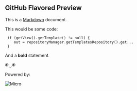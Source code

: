 ## GitHub Flavored Preview

This is a [Markdown](http://daringfireball.net/projects/markdown/) document.

This would be some code:

     if (getView().getTemplate() != null) {
        out = repositoryManager.getTemplatesRepository().get...
     }

And a **bold** statement.

⦿‿⦿

Powered by:

![Micro](images/micro-logo.png)

